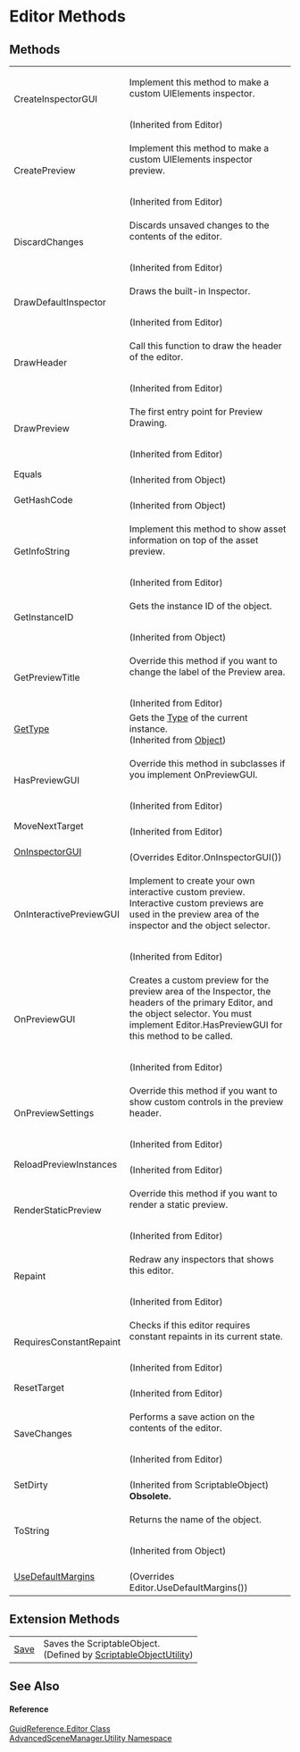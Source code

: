 # Editor Methods




## Methods
<table>
<tr>
<td>CreateInspectorGUI</td>
<td><p>Implement this method to make a custom UIElements inspector.</p><br />(Inherited from Editor)</td></tr>
<tr>
<td>CreatePreview</td>
<td><p>Implement this method to make a custom UIElements inspector preview.</p><br />(Inherited from Editor)</td></tr>
<tr>
<td>DiscardChanges</td>
<td><p>Discards unsaved changes to the contents of the editor.</p><br />(Inherited from Editor)</td></tr>
<tr>
<td>DrawDefaultInspector</td>
<td><p>Draws the built-in Inspector.</p><br />(Inherited from Editor)</td></tr>
<tr>
<td>DrawHeader</td>
<td><p>Call this function to draw the header of the editor.</p><br />(Inherited from Editor)</td></tr>
<tr>
<td>DrawPreview</td>
<td><p>The first entry point for Preview Drawing.</p><br />(Inherited from Editor)</td></tr>
<tr>
<td>Equals</td>
<td><br />(Inherited from Object)</td></tr>
<tr>
<td>GetHashCode</td>
<td><br />(Inherited from Object)</td></tr>
<tr>
<td>GetInfoString</td>
<td><p>Implement this method to show asset information on top of the asset preview.</p><br />(Inherited from Editor)</td></tr>
<tr>
<td>GetInstanceID</td>
<td><p>Gets the instance ID of the object.</p><br />(Inherited from Object)</td></tr>
<tr>
<td>GetPreviewTitle</td>
<td><p>Override this method if you want to change the label of the Preview area.</p><br />(Inherited from Editor)</td></tr>
<tr>
<td><a href="https://learn.microsoft.com/dotnet/api/system.object.gettype" target="_blank" rel="noopener noreferrer">GetType</a></td>
<td>Gets the <a href="https://learn.microsoft.com/dotnet/api/system.type" target="_blank" rel="noopener noreferrer">Type</a> of the current instance.<br />(Inherited from <a href="https://learn.microsoft.com/dotnet/api/system.object" target="_blank" rel="noopener noreferrer">Object</a>)</td></tr>
<tr>
<td>HasPreviewGUI</td>
<td><p>Override this method in subclasses if you implement OnPreviewGUI.</p><br />(Inherited from Editor)</td></tr>
<tr>
<td>MoveNextTarget</td>
<td><br />(Inherited from Editor)</td></tr>
<tr>
<td><a href="M_AdvancedSceneManager_Utility_GuidReference_Editor_OnInspectorGUI">OnInspectorGUI</a></td>
<td><br />(Overrides Editor.OnInspectorGUI())</td></tr>
<tr>
<td>OnInteractivePreviewGUI</td>
<td><p>Implement to create your own interactive custom preview. Interactive custom previews are used in the preview area of the inspector and the object selector.</p><br />(Inherited from Editor)</td></tr>
<tr>
<td>OnPreviewGUI</td>
<td><p>Creates a custom preview for the preview area of the Inspector, the headers of the primary Editor, and the object selector. You must implement Editor.HasPreviewGUI for this method to be called.</p><br />(Inherited from Editor)</td></tr>
<tr>
<td>OnPreviewSettings</td>
<td><p>Override this method if you want to show custom controls in the preview header.</p><br />(Inherited from Editor)</td></tr>
<tr>
<td>ReloadPreviewInstances</td>
<td><br />(Inherited from Editor)</td></tr>
<tr>
<td>RenderStaticPreview</td>
<td><p>Override this method if you want to render a static preview.</p><br />(Inherited from Editor)</td></tr>
<tr>
<td>Repaint</td>
<td><p>Redraw any inspectors that shows this editor.</p><br />(Inherited from Editor)</td></tr>
<tr>
<td>RequiresConstantRepaint</td>
<td><p>Checks if this editor requires constant repaints in its current state.</p><br />(Inherited from Editor)</td></tr>
<tr>
<td>ResetTarget</td>
<td><br />(Inherited from Editor)</td></tr>
<tr>
<td>SaveChanges</td>
<td><p>Performs a save action on the contents of the editor.</p><br />(Inherited from Editor)</td></tr>
<tr>
<td>SetDirty</td>
<td><br />(Inherited from ScriptableObject)<br /><strong>Obsolete.</strong></td></tr>
<tr>
<td>ToString</td>
<td><p>Returns the name of the object.</p><br />(Inherited from Object)</td></tr>
<tr>
<td><a href="M_AdvancedSceneManager_Utility_GuidReference_Editor_UseDefaultMargins">UseDefaultMargins</a></td>
<td><br />(Overrides Editor.UseDefaultMargins())</td></tr>
</table>

## Extension Methods
<table>
<tr>
<td><a href="M_AdvancedSceneManager_Utility_ScriptableObjectUtility_Save">Save</a></td>
<td>Saves the ScriptableObject.<br />(Defined by <a href="T_AdvancedSceneManager_Utility_ScriptableObjectUtility">ScriptableObjectUtility</a>)</td></tr>
</table>

## See Also


#### Reference
<a href="T_AdvancedSceneManager_Utility_GuidReference_Editor">GuidReference.Editor Class</a>  
<a href="N_AdvancedSceneManager_Utility">AdvancedSceneManager.Utility Namespace</a>  
